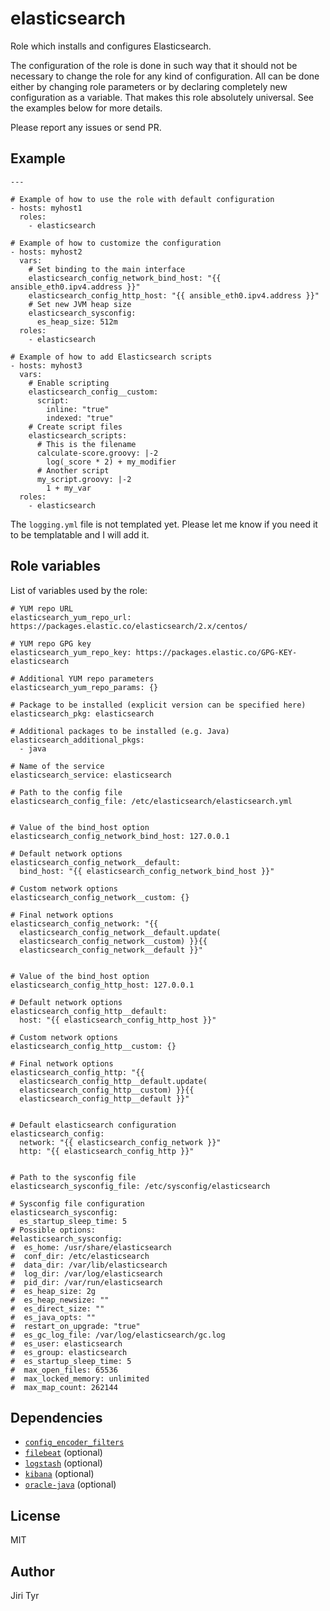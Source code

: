elasticsearch
=============

Role which installs and configures Elasticsearch.

The configuration of the role is done in such way that it should not be
necessary to change the role for any kind of configuration. All can be
done either by changing role parameters or by declaring completely new
configuration as a variable. That makes this role absolutely
universal. See the examples below for more details.

Please report any issues or send PR.


Example
-------

```
---

# Example of how to use the role with default configuration
- hosts: myhost1
  roles:
    - elasticsearch

# Example of how to customize the configuration
- hosts: myhost2
  vars:
    # Set binding to the main interface
    elasticsearch_config_network_bind_host: "{{ ansible_eth0.ipv4.address }}"
    elasticsearch_config_http_host: "{{ ansible_eth0.ipv4.address }}"
    # Set new JVM heap size
    elasticsearch_sysconfig:
      es_heap_size: 512m
  roles:
    - elasticsearch

# Example of how to add Elasticsearch scripts
- hosts: myhost3
  vars:
    # Enable scripting
    elasticsearch_config__custom:
      script:
        inline: "true"
        indexed: "true"
    # Create script files
    elasticsearch_scripts:
      # This is the filename
      calculate-score.groovy: |-2
        log(_score * 2) + my_modifier
      # Another script
      my_script.groovy: |-2
        1 + my_var
  roles:
    - elasticsearch
```

The `logging.yml` file is not templated yet. Please let me know if you need
it to be templatable and I will add it.


Role variables
--------------

List of variables used by the role:

```
# YUM repo URL
elasticsearch_yum_repo_url: https://packages.elastic.co/elasticsearch/2.x/centos/

# YUM repo GPG key
elasticsearch_yum_repo_key: https://packages.elastic.co/GPG-KEY-elasticsearch

# Additional YUM repo parameters
elasticsearch_yum_repo_params: {}

# Package to be installed (explicit version can be specified here)
elasticsearch_pkg: elasticsearch

# Additional packages to be installed (e.g. Java)
elasticsearch_additional_pkgs:
  - java

# Name of the service
elasticsearch_service: elasticsearch

# Path to the config file
elasticsearch_config_file: /etc/elasticsearch/elasticsearch.yml


# Value of the bind_host option
elasticsearch_config_network_bind_host: 127.0.0.1

# Default network options
elasticsearch_config_network__default:
  bind_host: "{{ elasticsearch_config_network_bind_host }}"

# Custom network options
elasticsearch_config_network__custom: {}

# Final network options
elasticsearch_config_network: "{{
  elasticsearch_config_network__default.update(
  elasticsearch_config_network__custom) }}{{
  elasticsearch_config_network__default }}"


# Value of the bind_host option
elasticsearch_config_http_host: 127.0.0.1

# Default network options
elasticsearch_config_http__default:
  host: "{{ elasticsearch_config_http_host }}"

# Custom network options
elasticsearch_config_http__custom: {}

# Final network options
elasticsearch_config_http: "{{
  elasticsearch_config_http__default.update(
  elasticsearch_config_http__custom) }}{{
  elasticsearch_config_http__default }}"


# Default elasticsearch configuration
elasticsearch_config:
  network: "{{ elasticsearch_config_network }}"
  http: "{{ elasticsearch_config_http }}"


# Path to the sysconfig file
elasticsearch_sysconfig_file: /etc/sysconfig/elasticsearch

# Sysconfig file configuration
elasticsearch_sysconfig:
  es_startup_sleep_time: 5
# Possible options:
#elasticsearch_sysconfig:
#  es_home: /usr/share/elasticsearch
#  conf_dir: /etc/elasticsearch
#  data_dir: /var/lib/elasticsearch
#  log_dir: /var/log/elasticsearch
#  pid_dir: /var/run/elasticsearch
#  es_heap_size: 2g
#  es_heap_newsize: ""
#  es_direct_size: ""
#  es_java_opts: ""
#  restart_on_upgrade: "true"
#  es_gc_log_file: /var/log/elasticsearch/gc.log
#  es_user: elasticsearch
#  es_group: elasticsearch
#  es_startup_sleep_time: 5
#  max_open_files: 65536
#  max_locked_memory: unlimited
#  max_map_count: 262144
```


Dependencies
------------

- [`config_encoder_filters`](https://github.com/jtyr/ansible-config_encoder_filters)
- [`filebeat`](https://github.com/jtyr/ansible-filebeat) (optional)
- [`logstash`](https://github.com/jtyr/ansible-logstash) (optional)
- [`kibana`](https://github.com/jtyr/ansible-kibana) (optional)
- [`oracle-java`](https://github.com/jtyr/ansible-oracle_java) (optional)


License
-------

MIT


Author
------

Jiri Tyr
